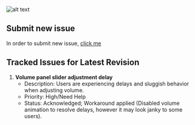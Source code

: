 ![alt text][logo]

[logo]:https://github.com/RisingTechOSS/android/blob/fourteen/risingOS_banner.png "risingOS Android"

## Submit new issue ##
In order to submit new issue, [click me](https://github.com/RisingTechOSS/issue_tracker/issues/new/choose)

## Tracked Issues for Latest Revision

1. **Volume panel slider adjustment delay**
   - Description: Users are experiencing delays and sluggish behavior when adjusting volume.
   - Priority: High/Need Help
   - Status: Acknowledged; Workaround applied (Disabled volume animation to resolve delays, however it may look janky to some users).
